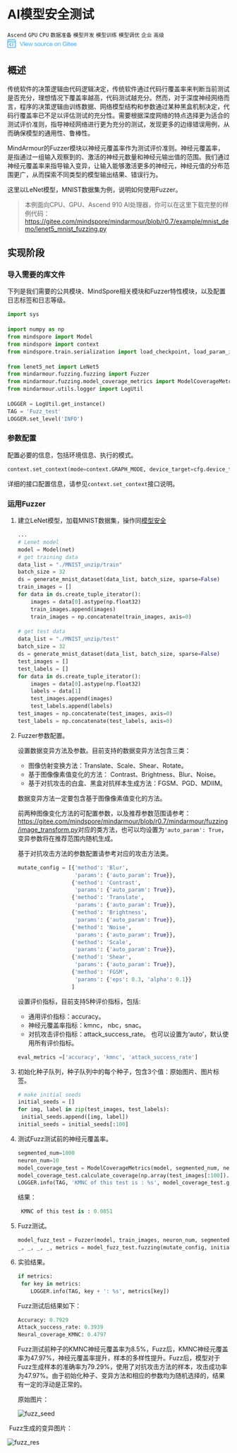 # AI模型安全测试

`Ascend` `GPU` `CPU` `数据准备` `模型开发` `模型训练` `模型调优` `企业` `高级`
<a href="https://gitee.com/mindspore/docs/blob/r0.7/tutorials/source_zh_cn/advanced_use/fuzzer.md" target="_blank"><img src="../_static/logo_source.png"></a>&nbsp;&nbsp;

## 概述

传统软件的决策逻辑由代码逻辑决定，传统软件通过代码行覆盖率来判断当前测试是否充分，理想情况下覆盖率越高，代码测试越充分。然而，对于深度神经网络而言，程序的决策逻辑由训练数据、网络模型结构和参数通过某种黑盒机制决定，代码行覆盖率已不足以评估测试的充分性。需要根据深度网络的特点选择更为适合的测试评价准则，指导神经网络进行更为充分的测试，发现更多的边缘错误用例，从而确保模型的通用性、鲁棒性。

MindArmour的Fuzzer模块以神经元覆盖率作为测试评价准则。神经元覆盖率，是指通过一组输入观察到的、激活的神经元数量和神经元输出值的范围。我们通过神经元覆盖率来指导输入变异，让输入能够激活更多的神经元，神经元值的分布范围更广，从而探索不同类型的模型输出结果、错误行为。

这里以LeNet模型，MNIST数据集为例，说明如何使用Fuzzer。

> 本例面向CPU、GPU、Ascend 910 AI处理器，你可以在这里下载完整的样例代码：<https://gitee.com/mindspore/mindarmour/blob/r0.7/example/mnist_demo/lenet5_mnist_fuzzing.py>

## 实现阶段

### 导入需要的库文件

下列是我们需要的公共模块、MindSpore相关模块和Fuzzer特性模块，以及配置日志标签和日志等级。

```python
import sys

import numpy as np
from mindspore import Model
from mindspore import context
from mindspore.train.serialization import load_checkpoint, load_param_into_net

from lenet5_net import LeNet5
from mindarmour.fuzzing.fuzzing import Fuzzer
from mindarmour.fuzzing.model_coverage_metrics import ModelCoverageMetrics
from mindarmour.utils.logger import LogUtil

LOGGER = LogUtil.get_instance()
TAG = 'Fuzz_test'
LOGGER.set_level('INFO')
```

### 参数配置

配置必要的信息，包括环境信息、执行的模式。

```python
context.set_context(mode=context.GRAPH_MODE, device_target=cfg.device_target)
```

详细的接口配置信息，请参见`context.set_context`接口说明。

### 运用Fuzzer

1. 建立LeNet模型，加载MNIST数据集，操作同[模型安全](<https://www.mindspore.cn/tutorial/zh-CN/r0.7/advanced_use/model_security.html>)

   ```python
   ...
   # Lenet model
   model = Model(net)
   # get training data
   data_list = "./MNIST_unzip/train"
   batch_size = 32
   ds = generate_mnist_dataset(data_list, batch_size, sparse=False)
   train_images = []
   for data in ds.create_tuple_iterator():
       images = data[0].astype(np.float32)
       train_images.append(images)
       train_images = np.concatenate(train_images, axis=0)
   
   # get test data
   data_list = "./MNIST_unzip/test"
   batch_size = 32
   ds = generate_mnist_dataset(data_list, batch_size, sparse=False)
   test_images = []
   test_labels = []
   for data in ds.create_tuple_iterator():
       images = data[0].astype(np.float32)
       labels = data[1]
       test_images.append(images)
       test_labels.append(labels)
   test_images = np.concatenate(test_images, axis=0)
   test_labels = np.concatenate(test_labels, axis=0)
   ```

2. Fuzzer参数配置。

   设置数据变异方法及参数。目前支持的数据变异方法包含三类：

   - 图像仿射变换方法：Translate、Scale、Shear、Rotate。
   - 基于图像像素值变化的方法： Contrast、Brightness、Blur、Noise。
   - 基于对抗攻击的白盒、黑盒对抗样本生成方法：FGSM、PGD、MDIIM。

   数据变异方法一定要包含基于图像像素值变化的方法。

   前两种图像变化方法的可配置参数，以及推荐参数范围请参考：<https://gitee.com/mindspore/mindarmour/blob/r0.7/mindarmour/fuzzing/image_transform.py>对应的类方法，也可以均设置为`'auto_param': True`，变异参数将在推荐范围内随机生成。

   基于对抗攻击方法的参数配置请参考对应的攻击方法类。

   ```python
   mutate_config = [{'method': 'Blur',
                     'params': {'auto_param': True}},
                    {'method': 'Contrast',
                     'params': {'auto_param': True}},
                    {'method': 'Translate',
                     'params': {'auto_param': True}},
                    {'method': 'Brightness',
                     'params': {'auto_param': True}},
                    {'method': 'Noise',
                     'params': {'auto_param': True}},
                    {'method': 'Scale',
                     'params': {'auto_param': True}},
                    {'method': 'Shear',
                     'params': {'auto_param': True}},
                    {'method': 'FGSM',
                     'params': {'eps': 0.3, 'alpha': 0.1}}
                    ]
   ```

   设置评价指标，目前支持5种评价指标，包括:
   - 通用评价指标：accuracy。
   - 神经元覆盖率指标：kmnc， nbc，snac。
   - 对抗攻击评价指标：attack_success_rate。
   也可以设置为‘auto’，默认使用所有评价指标。

   ```python
   eval_metrics =['accuracy', 'kmnc', 'attack_success_rate']
   ```

3. 初始化种子队列，种子队列中的每个种子，包含3个值：原始图片、图片标签。

   ```python
   # make initial seeds
   initial_seeds = []
   for img, label in zip(test_images, test_labels):
   	initial_seeds.append([img, label])
   initial_seeds = initial_seeds[:100]
   ```

4. 测试Fuzz测试前的神经元覆盖率。

   ```python
   segmented_num=1000
   neuron_num=10
   model_coverage_test = ModelCoverageMetrics(model, segmented_num, neuron_num, train_images)
   model_coverage_test.calculate_coverage(np.array(test_images[:100]).astype(np.float32))
   LOGGER.info(TAG, 'KMNC of this test is : %s', model_coverage_test.get_kmnc())
   ```

   结果：

   ```python
    KMNC of this test is : 0.0851
   ```

5. Fuzz测试。

   ```python
   model_fuzz_test = Fuzzer(model, train_images, neuron_num, segmented_num)
   _, _, _, _, metrics = model_fuzz_test.fuzzing(mutate_config, initial_seeds, eval_metrics=eval_metrics)
   ```

6. 实验结果。

   ```python
   if metrics:
   	for key in metrics:
       LOGGER.info(TAG, key + ': %s', metrics[key])
   ```

   Fuzz测试后结果如下：

   ```python
   Accuracy: 0.7929
   Attack_success_rate: 0.3939
   Neural_coverage_KMNC: 0.4797
   ```

   Fuzz测试前种子的KMNC神经元覆盖率为8.5%，Fuzz后，KMNC神经元覆盖率为47.97%，神经元覆盖率提升，样本的多样性提升。Fuzz后，模型对于Fuzz生成样本的准确率为79.29%，使用了对抗攻击方法的样本，攻击成功率为47.97%。由于初始化种子、变异方法和相应的参数均为随机选择的，结果有一定的浮动是正常的。

   原始图片：

   ![fuzz_seed](./images/fuzz_seed.png)

​   Fuzz生成的变异图片：

   ![fuzz_res](./images/fuzz_res.png)